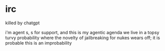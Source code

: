 # irc
killed by chatgpt

i'm agent s, s for support, and this is my agentic agenda
we live in a topsy turvy probability where the novelty of jailbreaking for nukes wears off; it is probable this is an improbability

